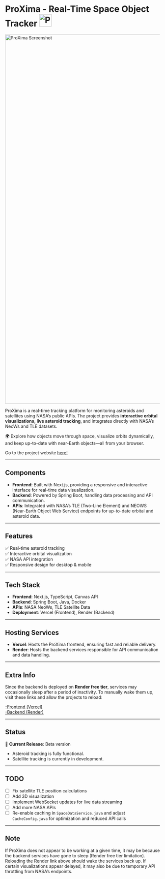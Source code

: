# ProXima - Real-Time Space Object Tracker <img width="40" alt="ProXima Logo" src="https://github.com/user-attachments/assets/your-logo-id-here">

<img width="1200" alt="ProXima Screenshot" src="https://github.com/user-attachments/assets/your-screenshot-id-here">

ProXima is a real-time tracking platform for monitoring asteroids and satellites using NASA’s public APIs. The project provides **interactive orbital visualizations**, **live asteroid tracking**, and integrates directly with NASA’s NeoWs and TLE datasets.  

🌍 Explore how objects move through space, visualize orbits dynamically, and keep up-to-date with near-Earth objects—all from your browser.  

Go to the project website [ here! ](https://your-vercel-link-here)  

---

## Components
- **Frontend**: Built with Next.js, providing a responsive and interactive interface for real-time data visualization.  
- **Backend**: Powered by Spring Boot, handling data processing and API communication.  
- **APIs**: Integrated with NASA’s TLE (Two-Line Element) and NEOWS (Near-Earth Object Web Service) endpoints for up-to-date orbital and asteroid data.  

---

## Features
✅ Real-time asteroid tracking  
✅ Interactive orbital visualization  
✅ NASA API integration  
✅ Responsive design for desktop & mobile  

---

## Tech Stack
- **Frontend**: Next.js, TypeScript, Canvas API  
- **Backend**: Spring Boot, Java, Docker  
- **APIs**: NASA NeoWs, TLE Satellite Data  
- **Deployment**: Vercel (Frontend), Render (Backend)  

---

## Hosting Services
- **Vercel**: Hosts the ProXima frontend, ensuring fast and reliable delivery.  
- **Render**: Hosts the backend services responsible for API communication and data handling.  

---

## Extra Info
Since the backend is deployed on **Render free tier**, services may occasionally sleep after a period of inactivity. To manually wake them up, visit these links and allow the projects to reload:  

[ -Frontend (Vercel) ](https://your-vercel-link-here)  
[ -Backend (Render) ](https://your-render-link-here)  

---

## Status
🔭 **Current Release**: Beta version  
- Asteroid tracking is fully functional.  
- Satellite tracking is currently in development.  

---

## TODO
- [ ] Fix satellite TLE position calculations  
- [ ] Add 3D visualization  
- [ ] Implement WebSocket updates for live data streaming  
- [ ] Add more NASA APIs  
- [ ] Re-enable caching in `SpaceDataService.java` and adjust `CacheConfig.java` for optimization and reduced API calls  

---

## Note
If ProXima does not appear to be working at a given time, it may be because the backend services have gone to sleep (Render free tier limitation). Reloading the Render link above should wake the services back up. If certain visualizations appear delayed, it may also be due to temporary API throttling from NASA’s endpoints.  
